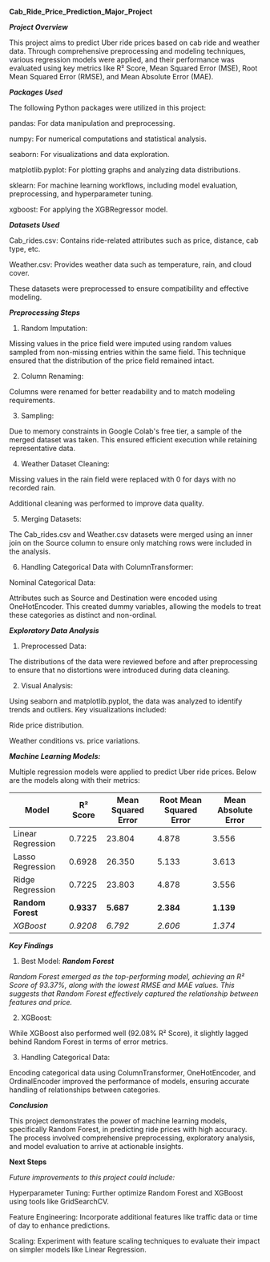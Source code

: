 **Cab_Ride_Price_Prediction_Major_Project**

_**Project Overview**_

This project aims to predict Uber ride prices based on cab ride and weather data. Through comprehensive preprocessing and modeling techniques, various regression models were applied, and their performance was evaluated using key metrics like R² Score, Mean Squared Error (MSE), Root Mean Squared Error (RMSE), and Mean Absolute Error (MAE).

_**Packages Used**_

The following Python packages were utilized in this project:

pandas: For data manipulation and preprocessing.

numpy: For numerical computations and statistical analysis.

seaborn: For visualizations and data exploration.

matplotlib.pyplot: For plotting graphs and analyzing data distributions.

sklearn: For machine learning workflows, including model evaluation, preprocessing, and hyperparameter tuning.

xgboost: For applying the XGBRegressor model.

_**Datasets Used**_

Cab_rides.csv: Contains ride-related attributes such as price, distance, cab type, etc.

Weather.csv: Provides weather data such as temperature, rain, and cloud cover.

These datasets were preprocessed to ensure compatibility and effective modeling.

_**Preprocessing Steps**_

1. Random Imputation:

Missing values in the price field were imputed using random values sampled from non-missing entries within the same field. This technique ensured that the distribution of the price field remained intact.

2. Column Renaming:

Columns were renamed for better readability and to match modeling requirements.

3. Sampling:

Due to memory constraints in Google Colab's free tier, a sample of the merged dataset was taken. This ensured efficient execution while retaining representative data.

4. Weather Dataset Cleaning:

Missing values in the rain field were replaced with 0 for days with no recorded rain.

Additional cleaning was performed to improve data quality.

5. Merging Datasets:

The Cab_rides.csv and Weather.csv datasets were merged using an inner join on the Source column to ensure only matching rows were included in the analysis.

6. Handling Categorical Data with ColumnTransformer:

Nominal Categorical Data:

Attributes such as Source and Destination were encoded using OneHotEncoder. This created dummy variables, allowing the models to treat these categories as distinct and non-ordinal.

_**Exploratory Data Analysis**_

1. Preprocessed Data:

The distributions of the data were reviewed before and after preprocessing to ensure that no distortions were introduced during data cleaning.

2. Visual Analysis:
   
Using seaborn and matplotlib.pyplot, the data was analyzed to identify trends and outliers. Key visualizations included:

Ride price distribution.

Weather conditions vs. price variations.

_**Machine Learning Models:**_

Multiple regression models were applied to predict Uber ride prices. Below are the models along with their metrics:

|     **Model**     |**R² Score** |**Mean Squared Error**| **Root Mean Squared Error** | **Mean Absolute Error** |
|-------------------|-------------|----------------------|-----------------------------|-------------------------|
| Linear Regression |   0.7225    |       23.804         |           4.878             |          3.556          |
| Lasso Regression  |   0.6928    |       26.350         |           5.133             |          3.613          |
| Ridge Regression  |   0.7225    |       23.803         |           4.878             |          3.556          |
| **Random Forest** |  **0.9337** |     **5.687**        |         **2.384**           |        **1.139**        |
|     _XGBoost_     |   _0.9208_  |       _6.792_        |           _2.606_           |          _1.374_        | 


_**Key Findings**_

1. Best Model: _**Random Forest**_
 
_Random Forest emerged as the top-performing model, achieving an R² Score of 93.37%, along with the lowest RMSE and MAE values. This suggests that Random Forest effectively captured the relationship between features and price._

2. XGBoost:

While XGBoost also performed well (92.08% R² Score), it slightly lagged behind Random Forest in terms of error metrics.

3. Handling Categorical Data:

Encoding categorical data using ColumnTransformer, OneHotEncoder, and OrdinalEncoder improved the performance of models, ensuring accurate handling of relationships between categories.

_**Conclusion**_

This project demonstrates the power of machine learning models, specifically Random Forest, in predicting ride prices with high accuracy. The process involved comprehensive preprocessing, exploratory analysis, and model evaluation to arrive at actionable insights.

**Next Steps**

_Future improvements to this project could include:_

Hyperparameter Tuning: Further optimize Random Forest and XGBoost using tools like GridSearchCV.

Feature Engineering: Incorporate additional features like traffic data or time of day to enhance predictions.

Scaling: Experiment with feature scaling techniques to evaluate their impact on simpler models like Linear Regression.

